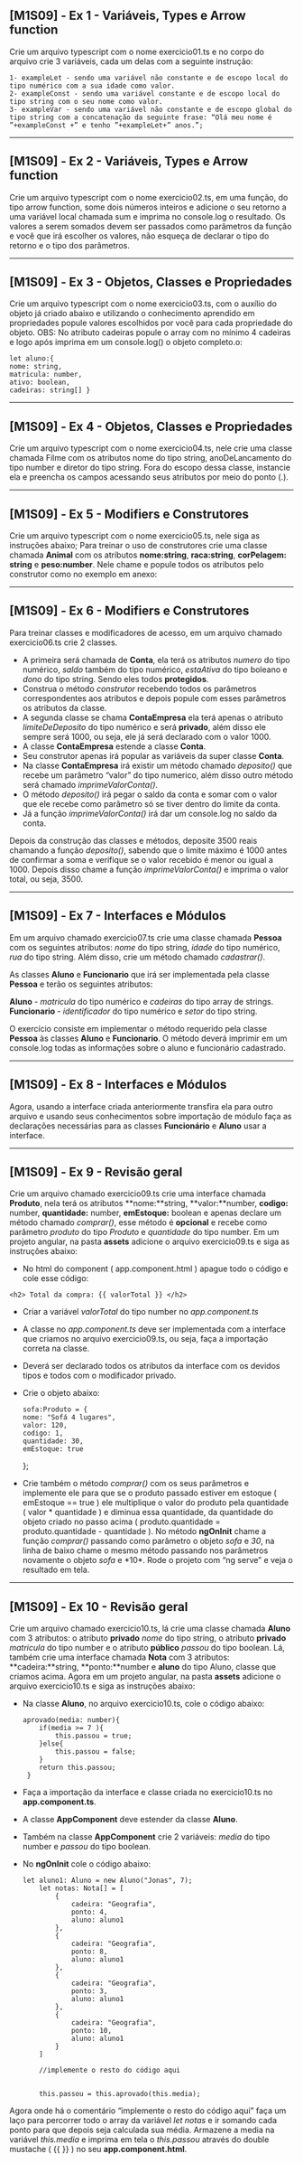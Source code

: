 ## [M1S09] - Ex 1 - Variáveis, Types e Arrow function

Crie um arquivo typescript com o nome exercicio01.ts e no corpo do arquivo crie 3 variáveis, cada um delas com a seguinte instrução:

    1- exampleLet - sendo uma variável não constante e de escopo local do tipo numérico com a sua idade como valor.
    2- exampleConst - sendo uma variável constante e de escopo local do tipo string com o seu nome como valor.
    3- exampleVar - sendo uma variável não constante e de escopo global do tipo string com a concatenação da seguinte frase: “Olá meu nome é ”+exampleConst +” e tenho ”+exampleLet+” anos.”;

---

## [M1S09] - Ex 2 - Variáveis, Types e Arrow function

Crie um arquivo typescript com o nome exercicio02.ts, em uma função, do tipo arrow function, some dois números inteiros e adicione o seu retorno a uma variável local chamada sum e imprima no console.log o resultado. Os valores a serem somados devem ser passados como parâmetros da função e você que irá escolher os valores, não esqueça de declarar o tipo do retorno e o tipo dos parâmetros.

---

## [M1S09] - Ex 3 - Objetos, Classes e Propriedades

Crie um arquivo typescript com o nome exercicio03.ts, com o auxílio do objeto já criado abaixo e utilizando o conhecimento aprendido em propriedades popule valores escolhidos por você para cada propriedade do objeto.
OBS: No atributo cadeiras popule o array com no mínimo 4 cadeiras e logo após imprima em um console.log() o objeto completo.o:

    let aluno:{
    nome: string,
    matricula: number,
    ativo: boolean,
    cadeiras: string[] }

---

## [M1S09] - Ex 4 - Objetos, Classes e Propriedades

Crie um arquivo typescript com o nome exercicio04.ts, nele crie uma classe chamada Filme com os atributos nome do tipo string, anoDeLancamento do tipo number e diretor do tipo string. Fora do escopo dessa classe, instancie ela e preencha os campos acessando seus atributos por meio do ponto (.).

---

## [M1S09] - Ex 5 - Modifiers e Construtores

Crie um arquivo typescript com o nome exercicio05.ts, nele siga as instruções abaixo;
Para treinar o uso de construtores crie uma classe chamada **Animal** com os atributos **nome:string**, **raca:string**, **corPelagem: string** e **peso:number**. Nele chame e popule todos os atributos pelo construtor como no exemplo em anexo:

---

## [M1S09] - Ex 6 - Modifiers e Construtores

Para treinar classes e modificadores de acesso, em um arquivo chamado exercicio06.ts crie 2 classes.

-   A primeira será chamada de **Conta**, ela terá os atributos _numero_ do tipo numérico, _saldo_ também do tipo numérico, _estaAtiva_ do tipo boleano e _dono_ do tipo string. Sendo eles todos **protegidos**.
-   Construa o método _construtor_ recebendo todos os parâmetros correspondentes aos atributos e depois popule com esses parâmetros os atributos da classe.
-   A segunda classe se chama **ContaEmpresa** ela terá apenas o atributo _limiteDeDeposito_ do tipo numérico e será **privado**, além disso ele sempre será 1000, ou seja, ele já será declarado com o valor 1000.
-   A classe **ContaEmpresa** estende a classe **Conta**.
-   Seu construtor apenas irá popular as variáveis da super classe **Conta**.
-   Na classe **ContaEmpresa** irá existir um método chamado _deposito()_ que recebe um parâmetro “valor” do tipo numerico, além disso outro método será chamado _imprimeValorConta()_.
-   O método _deposito()_ irá pegar o saldo da conta e somar com o valor que ele recebe como parâmetro só se tiver dentro do limite da conta.
-   Já a função _imprimeValorConta()_ irá dar um console.log no saldo da conta.

Depois da construção das classes e métodos, deposite 3500 reais chamando a função _deposito()_, sabendo que o limite máximo é 1000 antes de confirmar a soma e verifique se o valor recebido é menor ou igual a 1000. Depois disso chame a função _imprimeValorConta()_ e imprima o valor total, ou seja, 3500.

---

## [M1S09] - Ex 7 - Interfaces e Módulos

Em um arquivo chamado exercicio07.ts crie uma classe chamada **Pessoa** com os seguintes atributos: _nome_ do tipo string, _idade_ do tipo numérico, _rua_ do tipo string. Além disso, crie um método chamado _cadastrar()_.

As classes **Aluno** e **Funcionario** que irá ser implementada pela classe **Pessoa** e terão os seguintes atributos:

**Aluno** - _matricula_ do tipo numérico e _cadeiras_ do tipo array de strings.
**Funcionario** - _identificador_ do tipo numérico e _setor_ do tipo string.

O exercício consiste em implementar o método requerido pela classe **Pessoa** às classes **Aluno** e **Funcionario**. O método deverá imprimir em um console.log todas as informações sobre o aluno e funcionário cadastrado.

---

## [M1S09] - Ex 8 - Interfaces e Módulos

Agora, usando a interface criada anteriormente transfira ela para outro arquivo e usando seus conhecimentos sobre importação de módulo faça as declarações necessárias para as classes **Funcionário** e **Aluno** usar a interface.

---

## [M1S09] - Ex 9 - Revisão geral

Crie um arquivo chamado exercicio09.ts crie uma interface chamada **Produto**, nela terá os atributos **nome:**string, **valor:**number, **codigo:** number, **quantidade:** number, **emEstoque:** boolean e apenas declare um método chamado _comprar()_, esse método é **opcional** e recebe como parâmetro _produto_ do tipo _Produto_ e _quantidade_ do tipo number. Em um projeto angular, na pasta **assets** adicione o arquivo exercicio09.ts e siga as instruções abaixo:

-   No html do component ( app.component.html ) apague todo o código e cole esse código:

`<h2> Total da compra: {{ valorTotal }} </h2>`

-   Criar a variável _valorTotal_ do tipo number no _app.component.ts_
-   A classe no _app.component.ts_ deve ser implementada com a interface que criamos no arquivo exercicio09.ts, ou seja, faça a importação correta na classe.
-   Deverá ser declarado todos os atributos da interface com os devidos tipos e todos com o modificador privado.
-   Crie o objeto abaixo:

        sofa:Produto = {
        nome: "Sofá 4 lugares",
        valor: 120,
        codigo: 1,
        quantidade: 30,
        emEstoque: true

    };

-   Crie também o método _comprar()_ com os seus parâmetros e implemente ele para que se o produto passado estiver em estoque ( emEstoque == true ) ele multiplique o valor do produto pela quantidade ( valor * quantidade ) e diminua essa quantidade, da quantidade do objeto criado no passo acima ( produto.quantidade = produto.quantidade - quantidade ).
    No método **ngOnInit** chame a função *comprar()* passando como parâmetro o objeto *sofa* e *30*, na linha de baixo chame o mesmo método passando nos parâmetros novamente o objeto *sofa* e *10\*.
    Rode o projeto com “ng serve” e veja o resultado em tela.

---

## [M1S09] - Ex 10 - Revisão geral

Crie um arquivo chamado exercicio10.ts, lá crie uma classe chamada **Aluno** com 3 atributos: o atributo **privado** _nome_ do tipo string, o atributo **privado** _matricula_ do tipo number e o atributo **público** _passou_ do tipo boolean. Lá, também crie uma interface chamada **Nota** com 3 atributos: **cadeira:**string, **ponto:**number e **aluno** do tipo Aluno, classe que criamos acima. Agora em um projeto angular, na pasta **assets** adicione o arquivo exercicio10.ts e siga as instruções abaixo:

-   Na classe **Aluno**, no arquivo exercicio10.ts, cole o código abaixo:

        aprovado(media: number){
            if(media >= 7 ){
                this.passou = true;
            }else{
                this.passou = false;
            }
            return this.passou;
         }

-   Faça a importação da interface e classe criada no exercicio10.ts no **app.component.ts**.
-   A classe **AppComponent** deve estender da classe **Aluno**.
-   Também na classe **AppComponent** crie 2 variáveis: _media_ do tipo number e _passou_ do tipo boolean.
-   No **ngOnInit** cole o código abaixo:

        let aluno1: Aluno = new Aluno("Jonas", 7);
            let notas: Nota[] = [
                {
                    cadeira: "Geografia",
                    ponto: 4,
                    aluno: aluno1
                },
                {
                    cadeira: "Geografia",
                    ponto: 8,
                    aluno: aluno1
                },
                {
                    cadeira: "Geografia",
                    ponto: 3,
                    aluno: aluno1
                },
                {
                    cadeira: "Geografia",
                    ponto: 10,
                    aluno: aluno1
                }
            ]

            //implemente o resto do código aqui


            this.passou = this.aprovado(this.media);

Agora onde há o comentário “implemente o resto do código aqui” faça um laço para percorrer todo o array da variável _let notas_ e ir somando cada ponto para que depois seja calculada sua média. Armazene a media na variável _this.media_ e imprima em tela o _this.passou_ através do double mustache ( {{ }} ) no seu **app.component.html**.
